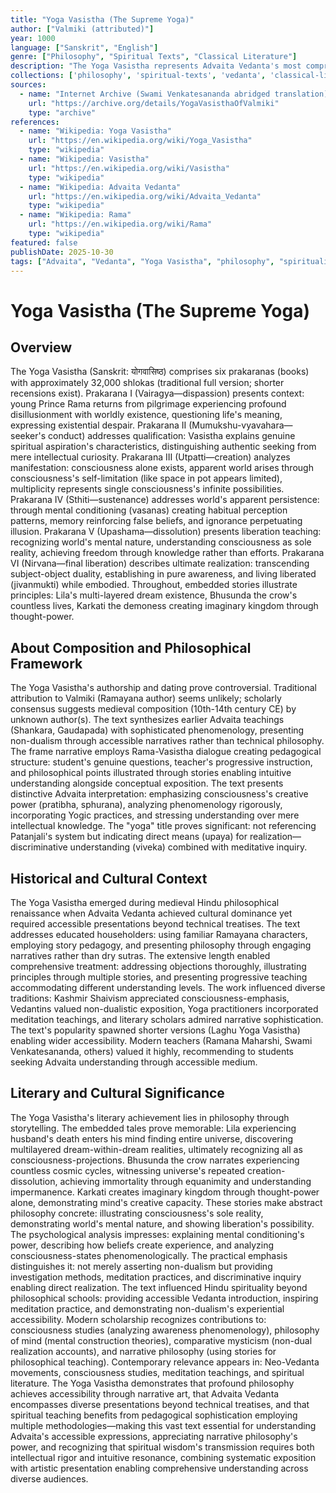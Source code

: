 ```yaml
---
title: "Yoga Vasistha (The Supreme Yoga)"
author: ["Valmiki (attributed)"]
year: 1000
language: ["Sanskrit", "English"]
genre: ["Philosophy", "Spiritual Texts", "Classical Literature"]
description: "The Yoga Vasistha represents Advaita Vedanta's most comprehensive and accessible exposition through narrative framework, presenting non-dualistic philosophy via sage Vasistha's instruction to Prince Rama addressing approximately 32,000 verses across six books. Composed between 6th-14th century CE (dates debated) and traditionally attributed to Valmiki, this monumental work employs storytelling pedagogy: embedded tales illustrating philosophical principles, dialogues addressing metaphysical questions, and progressive teaching moving from conventional understanding to ultimate realization. The text addresses consciousness as sole reality, world as mental projection, liberation through understanding reality's nature, and practical meditation achieving direct realization. Beyond abstract philosophy, the Yoga Vasistha presents sophisticated psychology analyzing mind's creative power, detailed phenomenology of consciousness states, and accessible spiritual path emphasizing understanding over ritual. The work influenced Hindu spirituality profoundly—Kashmir Shaivism, Neo-Vedanta, and modern teachers—while demonstrating Advaita philosophy's literary and pedagogical sophistication, proving non-dualism accessible through narrative art alongside technical treatises."
collections: ['philosophy', 'spiritual-texts', 'vedanta', 'classical-literature', 'devotional-poetry']
sources:
  - name: "Internet Archive (Swami Venkatesananda abridged translation)"
    url: "https://archive.org/details/YogaVasisthaOfValmiki"
    type: "archive"
references:
  - name: "Wikipedia: Yoga Vasistha"
    url: "https://en.wikipedia.org/wiki/Yoga_Vasistha"
    type: "wikipedia"
  - name: "Wikipedia: Vasistha"
    url: "https://en.wikipedia.org/wiki/Vasistha"
    type: "wikipedia"
  - name: "Wikipedia: Advaita Vedanta"
    url: "https://en.wikipedia.org/wiki/Advaita_Vedanta"
    type: "wikipedia"
  - name: "Wikipedia: Rama"
    url: "https://en.wikipedia.org/wiki/Rama"
    type: "wikipedia"
featured: false
publishDate: 2025-10-30
tags: ["Advaita", "Vedanta", "Yoga Vasistha", "philosophy", "spirituality", "consciousness", "non-dualism", "meditation", "public domain"]
---
```


# Yoga Vasistha (The Supreme Yoga)

## Overview

The Yoga Vasistha (Sanskrit: योगवासिष्ठ) comprises six prakaranas (books) with approximately 32,000 shlokas (traditional full version; shorter recensions exist). Prakarana I (Vairagya—dispassion) presents context: young Prince Rama returns from pilgrimage experiencing profound disillusionment with worldly existence, questioning life's meaning, expressing existential despair. Prakarana II (Mumukshu-vyavahara—seeker's conduct) addresses qualification: Vasistha explains genuine spiritual aspiration's characteristics, distinguishing authentic seeking from mere intellectual curiosity. Prakarana III (Utpatti—creation) analyzes manifestation: consciousness alone exists, apparent world arises through consciousness's self-limitation (like space in pot appears limited), multiplicity represents single consciousness's infinite possibilities. Prakarana IV (Sthiti—sustenance) addresses world's apparent persistence: through mental conditioning (vasanas) creating habitual perception patterns, memory reinforcing false beliefs, and ignorance perpetuating illusion. Prakarana V (Upashama—dissolution) presents liberation teaching: recognizing world's mental nature, understanding consciousness as sole reality, achieving freedom through knowledge rather than efforts. Prakarana VI (Nirvana—final liberation) describes ultimate realization: transcending subject-object duality, establishing in pure awareness, and living liberated (jivanmukti) while embodied. Throughout, embedded stories illustrate principles: Lila's multi-layered dream existence, Bhusunda the crow's countless lives, Karkati the demoness creating imaginary kingdom through thought-power.

## About Composition and Philosophical Framework

The Yoga Vasistha's authorship and dating prove controversial. Traditional attribution to Valmiki (Ramayana author) seems unlikely; scholarly consensus suggests medieval composition (10th-14th century CE) by unknown author(s). The text synthesizes earlier Advaita teachings (Shankara, Gaudapada) with sophisticated phenomenology, presenting non-dualism through accessible narratives rather than technical philosophy. The frame narrative employs Rama-Vasistha dialogue creating pedagogical structure: student's genuine questions, teacher's progressive instruction, and philosophical points illustrated through stories enabling intuitive understanding alongside conceptual exposition. The text presents distinctive Advaita interpretation: emphasizing consciousness's creative power (pratibha, sphurana), analyzing phenomenology rigorously, incorporating Yogic practices, and stressing understanding over mere intellectual knowledge. The "yoga" title proves significant: not referencing Patanjali's system but indicating direct means (upaya) for realization—discriminative understanding (viveka) combined with meditative inquiry.

## Historical and Cultural Context

The Yoga Vasistha emerged during medieval Hindu philosophical renaissance when Advaita Vedanta achieved cultural dominance yet required accessible presentations beyond technical treatises. The text addresses educated householders: using familiar Ramayana characters, employing story pedagogy, and presenting philosophy through engaging narratives rather than dry sutras. The extensive length enabled comprehensive treatment: addressing objections thoroughly, illustrating principles through multiple stories, and presenting progressive teaching accommodating different understanding levels. The work influenced diverse traditions: Kashmir Shaivism appreciated consciousness-emphasis, Vedantins valued non-dualistic exposition, Yoga practitioners incorporated meditation teachings, and literary scholars admired narrative sophistication. The text's popularity spawned shorter versions (Laghu Yoga Vasistha) enabling wider accessibility. Modern teachers (Ramana Maharshi, Swami Venkatesananda, others) valued it highly, recommending to students seeking Advaita understanding through accessible medium.

## Literary and Cultural Significance

The Yoga Vasistha's literary achievement lies in philosophy through storytelling. The embedded tales prove memorable: Lila experiencing husband's death enters his mind finding entire universe, discovering multilayered dream-within-dream realities, ultimately recognizing all as consciousness-projections. Bhusunda the crow narrates experiencing countless cosmic cycles, witnessing universe's repeated creation-dissolution, achieving immortality through equanimity and understanding impermanence. Karkati creates imaginary kingdom through thought-power alone, demonstrating mind's creative capacity. These stories make abstract philosophy concrete: illustrating consciousness's sole reality, demonstrating world's mental nature, and showing liberation's possibility. The psychological analysis impresses: explaining mental conditioning's power, describing how beliefs create experience, and analyzing consciousness-states phenomenologically. The practical emphasis distinguishes it: not merely asserting non-dualism but providing investigation methods, meditation practices, and discriminative inquiry enabling direct realization. The text influenced Hindu spirituality beyond philosophical schools: providing accessible Vedanta introduction, inspiring meditation practice, and demonstrating non-dualism's experiential accessibility. Modern scholarship recognizes contributions to: consciousness studies (analyzing awareness phenomenology), philosophy of mind (mental construction theories), comparative mysticism (non-dual realization accounts), and narrative philosophy (using stories for philosophical teaching). Contemporary relevance appears in: Neo-Vedanta movements, consciousness studies, meditation teachings, and spiritual literature. The Yoga Vasistha demonstrates that profound philosophy achieves accessibility through narrative art, that Advaita Vedanta encompasses diverse presentations beyond technical treatises, and that spiritual teaching benefits from pedagogical sophistication employing multiple methodologies—making this vast text essential for understanding Advaita's accessible expressions, appreciating narrative philosophy's power, and recognizing that spiritual wisdom's transmission requires both intellectual rigor and intuitive resonance, combining systematic exposition with artistic presentation enabling comprehensive understanding across diverse audiences.

